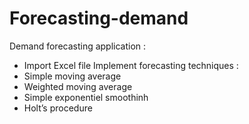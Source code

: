 # Forecasting-demand
Demand forecasting application :
- Import Excel file
Implement forecasting techniques :
- Simple moving average
- Weighted moving average
- Simple exponentiel smoothinh
- Holt’s procedure
